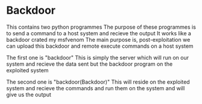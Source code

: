 # Backdoor
This contains two python programmes
The purpose of these programmes is to send a command to a host system and recieve the output
It works like a backdoor crated my msfvenom
The main purpose is, post-exploitation we can upload this backdoor and remote execute commands on a host system 

The first one is "backdoor"
This is simply the server which will run on our system and recieve the data sent but the backdoor program on the exploited system

The second one is "backdoor(Backdoor)"
This will reside on the exploited system and recieve the commands and run them on the system and will give us the output
